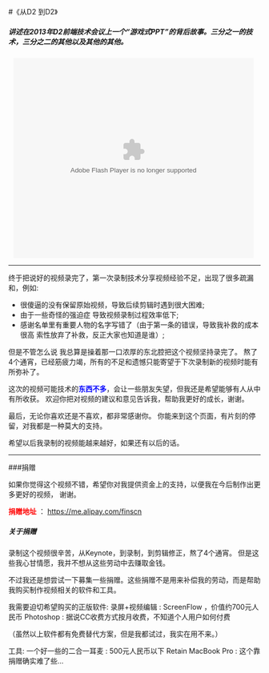 

#《从D2 到D2》

##### 讲述在2013年D2前端技术会议上一个“游戏式PPT”的背后故事。三分之一的技术，三分之二的其他以及其他的其他。


<div style="margin:10px"><embed src="http://player.youku.com/player.php/sid/XNjUxOTAwNDY0/v.swf" allowFullScreen="true" quality="high" width="480" height="400" align="middle" allowScriptAccess="always" type="application/x-shockwave-flash"></embed>
</div>

----

终于把说好的视频录完了，第一次录制技术分享视频经验不足，出现了很多疏漏和，例如:

* 很傻逼的没有保留原始视频，导致后续剪辑时遇到很大困难;
* 由于一些奇怪的强迫症 导致视频录制过程效率低下;
* 感谢名单里有重要人物的名字写错了（由于第一条的错误，导致我补救的成本很高 索性放弃了补救，反正大家也知道是谁）;


但是不管怎么说 我总算是操着那一口浓厚的东北腔把这个视频坚持录完了。
熬了4个通宵，已经筋疲力竭，所有的不足和遗憾只能寄望于下次录制新的视频时能有所弥补了。

这次的视频可能技术的<span style="color:blue;"><b>东西不多</b></span>，会让一些朋友失望，但我还是希望能够有人从中有所收获。
欢迎你把对视频的建议和意见告诉我，帮助我更好的成长，谢谢。


最后，无论你喜欢还是不喜欢，都非常感谢你。
你能来到这个页面，有片刻的停留，对我都是一种莫大的支持。

希望以后我录制的视频能越来越好，如果还有以后的话。


-----

###捐赠

如果你觉得这个视频不错，希望你对我提供资金上的支持，以便我在今后制作出更多更好的视频， 谢谢。

<span style="color:red;"><b>捐赠地址</b></span>
： <https://me.alipay.com/finscn>

##### 关于捐赠

录制这个视频很辛苦，从Keynote，到录制，到剪辑修正，熬了4个通宵。
但是这些我心甘情愿，我并不想从这些劳动中去赚取金钱。

不过我还是想尝试一下募集一些捐赠。这些捐赠不是用来补偿我的劳动，而是帮助我购买制作视频相关的软件和工具。

我需要迫切希望购买的正版软件:
录屏+视频编辑 : ScreenFlow ，价值约700元人民币
Photoshop  :  据说CC收费方式按月收费，不知道个人用户如何付费

（虽然以上软件都有免费替代方案，但是我都试过，我实在用不来。）


工具:
一个好一些的二合一耳麦 : 500元人民币以下
Retain MacBook Pro : 这个靠捐赠确实难了些...







